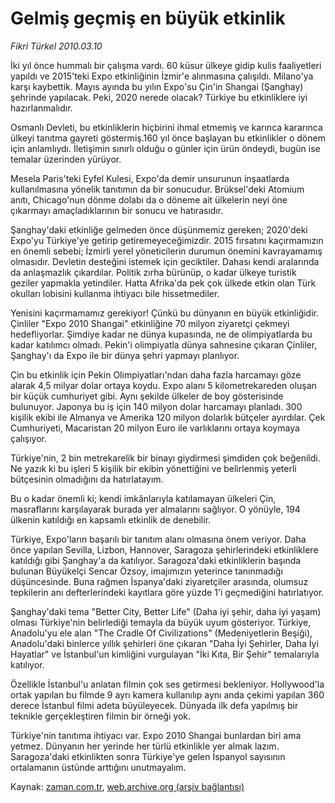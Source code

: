# Gelmiş geçmiş  en büyük etkinlik

*Fikri Türkel 2010.03.10*

<tr><td class="metin" colspan="2" style="padding-top: 20px; padding-left: 5px; ">İki yıl önce hummalı bir çalışma vardı. 60 küsur ülkeye gidip kulis faaliyetleri yapıldı ve 2015'teki Expo etkinliğinin İzmir'e alınmasına çalışıldı. Milano'ya karşı kaybettik. Mayıs ayında bu yılın Expo'su Çin'in Shangai (Şanghay) şehrinde yapılacak. Peki, 2020 nerede olacak? Türkiye bu etkinliklere iyi hazırlanmalıdır.</td></tr><tr><td class="metin" colspan="2" style="padding-top: 20px; padding-left: 5px; "><p> Osmanlı Devleti, bu etkinliklerin hiçbirini ihmal etmemiş ve karınca kararınca ülkeyi tanıtma gayreti göstermiş.160 yıl önce başlayan bu etkinlikler o dönem için anlamlıydı. İletişimin sınırlı olduğu o günler için ürün öndeydi, bugün ise temalar üzerinden yürüyor.
<p> Mesela Paris'teki Eyfel Kulesi, Expo'da demir unsurunun inşaatlarda kullanılmasına yönelik tanıtımın da bir sonucudur. Brüksel'deki Atomium anıtı, Chicago'nun dönme dolabı da o döneme ait ülkelerin neyi öne çıkarmayı amaçladıklarının bir sonucu ve hatırasıdır.
<p> Şanghay'daki etkinliğe gelmeden önce düşünmemiz gereken; 2020'deki Expo'yu Türkiye'ye getirip getiremeyeceğimizdir. 2015 fırsatını kaçırmamızın en önemli sebebi; İzmirli yerel yöneticilerin durumun önemini kavrayamamış olmasıdır. Devletin desteğini istemek için geciktiler. Dahası kendi aralarında da anlaşmazlık çıkardılar. Politik zırha bürünüp, o kadar ülkeye turistik geziler yapmakla yetindiler. Hatta Afrika'da pek çok ülkede etkin olan Türk okulları lobisini kullanma ihtiyacı bile hissetmediler.
<p> Yenisini kaçırmamamız gerekiyor! Çünkü bu dünyanın en büyük etkinliğidir. Çinliler "Expo 2010 Shangai" etkinliğine 70 milyon ziyaretçi çekmeyi hedefliyorlar. Şimdiye kadar ne dünya kupasında, ne de olimpiyatlarda bu kadar katılımcı olmadı. Pekin'i olimpiyatla dünya sahnesine çıkaran Çinliler, Şanghay'ı da Expo ile bir dünya şehri yapmayı planlıyor.
<p> Çin bu etkinlik için Pekin Olimpiyatları'ndan daha fazla harcamayı göze alarak 4,5 milyar dolar ortaya koydu. Expo alanı 5 kilometrekareden oluşan bir küçük cumhuriyet gibi. Aynı şekilde ülkeler de boy gösterisinde bulunuyor. Japonya bu iş için 140 milyon dolar harcamayı planladı. 300 kişilik ekibi ile Almanya ve Amerika 120 milyon dolarlık bütçeler ayırdılar. Çek Cumhuriyeti, Macaristan 20 milyon Euro ile varlıklarını ortaya koymaya çalışıyor.
<p> Türkiye'nin, 2 bin metrekarelik bir binayı giydirmesi şimdiden çok beğenildi. Ne yazık ki bu işleri 5 kişilik bir ekibin yönettiğini ve belirlenmiş yeterli bütçesinin olmadığını da hatırlatayım.
<p> Bu o kadar önemli ki; kendi imkânlarıyla katılamayan ülkeleri Çin, masraflarını karşılayarak burada yer almalarını sağlıyor. O yönüyle, 194 ülkenin katıldığı en kapsamlı etkinlik de denebilir.
<p> Türkiye, Expo'ların başarılı bir tanıtım alanı olmasına önem veriyor. Daha önce yapılan Sevilla, Lizbon, Hannover, Saragoza şehirlerindeki etkinliklere katıldığı gibi Şanghay'a da katılıyor. Saragoza'daki etkinliklerin başında bulunan Büyükelçi Sencar Özsoy, imajımızın yeterince tanınmadığı düşüncesinde. Buna rağmen İspanya'daki ziyaretçiler arasında, olumsuz tepkilerin anı defterlerindeki kayıtlara göre yüzde 1'i geçmediğini hatırlatıyor.
<p> Şanghay'daki tema "Better City, Better Life" (Daha iyi şehir, daha iyi yaşam) olması Türkiye'nin belirlediği temayla da büyük uyum gösteriyor. Türkiye, Anadolu'yu ele alan "The Cradle Of Civilizations" (Medeniyetlerin Beşiği), Anadolu'daki binlerce yıllık şehirleri öne çıkaran "Daha İyi Şehirler, Daha İyi Hayatlar" ve İstanbul'un kimliğini vurgulayan "İki Kıta, Bir Şehir" temalarıyla katılıyor. 
<p> Özellikle İstanbul'u anlatan filmin çok ses getirmesi bekleniyor. Hollywood'la ortak yapılan bu filmde 9 ayrı kamera kullanılıp aynı anda çekimi yapılan 360 derece İstanbul filmi adeta büyüleyecek. Dünyada ilk defa yapılmış bir teknikle gerçekleştiren filmin bir örneği yok.
<p> Türkiye'nin tanıtıma ihtiyacı var. Expo 2010 Shangai bunlardan biri ama yetmez. Dünyanın her yerinde her türlü etkinlikle yer almak lazım. Saragoza'daki etkinlikten sonra Türkiye'ye gelen İspanyol sayısının ortalamanın üstünde arttığını unutmayalım. <br/></p></p></p></p></p></p></p></p></p></p></p></td></tr>

Kaynak: [zaman.com.tr](http://zaman.com.tr/yazar.do?yazino=959874), [web.archive.org (arşiv bağlantısı)](http://web.archive.org/web/20100313065104/http://www.zaman.com.tr:80/yazar.do?yazino=959874)
